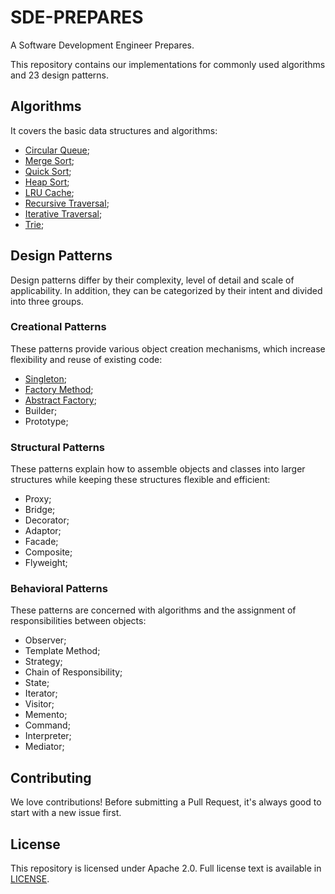 # SDE-PREPARES
A Software Development Engineer Prepares.

This repository contains our implementations for commonly used algorithms and 23 design patterns.

## Algorithms
It covers the basic data structures and algorithms:
- [Circular Queue](https://github.com/snlndod/SDE-PREPARES/blob/main/algorithms/circular_queue.py);
- [Merge Sort](https://github.com/snlndod/SDE-PREPARES/blob/main/algorithms/merge_sort.py);
- [Quick Sort](https://github.com/snlndod/SDE-PREPARES/blob/main/algorithms/quick_sort.py);
- [Heap Sort](https://github.com/snlndod/SDE-PREPARES/blob/main/algorithms/heap_sort.py);
- [LRU Cache](https://github.com/snlndod/SDE-PREPARES/blob/main/algorithms/lru_cache.py);
- [Recursive Traversal](https://github.com/snlndod/SDE-PREPARES/blob/main/algorithms/recursive_traversal.py);
- [Iterative Traversal](https://github.com/snlndod/SDE-PREPARES/blob/main/algorithms/iterative_traversal.py);
- [Trie](https://github.com/snlndod/SDE-PREPARES/blob/main/algorithms/trie.py);

## Design Patterns
Design patterns differ by their complexity, level of detail and scale of applicability. In addition, they can be categorized by their intent and divided into three groups.

### Creational Patterns
These patterns provide various object creation mechanisms, which increase flexibility and reuse of existing code:
- [Singleton](https://github.com/snlndod/SDE-PREPARES/blob/main/design_patterns/singleton.cc);
- [Factory Method](https://github.com/snlndod/SDE-PREPARES/blob/main/design_patterns/factory_method.cc);
- [Abstract Factory](https://github.com/snlndod/SDE-PREPARES/blob/main/design_patterns/abstract_factory.cc);
- Builder;
- Prototype;

### Structural Patterns
These patterns explain how to assemble objects and classes into larger structures while keeping these structures flexible and efficient:
- Proxy;
- Bridge;
- Decorator;
- Adaptor;
- Facade;
- Composite;
- Flyweight;

### Behavioral Patterns
These patterns are concerned with algorithms and the assignment of responsibilities between objects:
- Observer;
- Template Method;
- Strategy;
- Chain of Responsibility;
- State;
- Iterator;
- Visitor;
- Memento;
- Command;
- Interpreter;
- Mediator;

## Contributing
We love contributions! Before submitting a Pull Request, it's always good to start with a new issue first.

## License
This repository is licensed under Apache 2.0. Full license text is available in [LICENSE](https://github.com/snlndod/SDE-PREPARES/blob/main/LICENSE).
